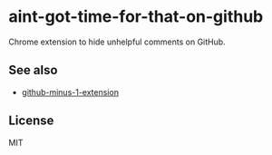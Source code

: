 # aint-got-time-for-that-on-github

Chrome extension to hide unhelpful comments on GitHub.

## See also

* [github-minus-1-extension](https://github.com/gabceb/github-minus-1-extension)

## License
MIT

